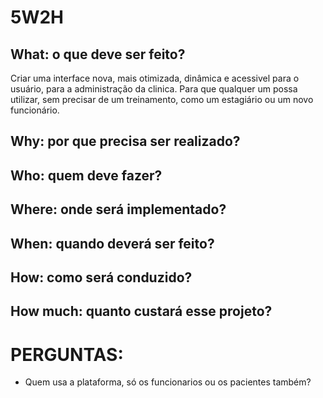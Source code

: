 # 5W2H

## What: o que deve ser feito?
Criar uma interface nova, mais otimizada, dinâmica e acessivel para o usuário, para a administração da clinica. Para que qualquer um possa utilizar, sem precisar de um treinamento, como um estagiário ou um novo funcionário.

## Why: por que precisa ser realizado?

## Who: quem deve fazer?

## Where: onde será implementado?

## When: quando deverá ser feito?

## How: como será conduzido?

## How much: quanto custará esse projeto?

# PERGUNTAS:
- Quem usa a plataforma, só os funcionarios ou os pacientes também?